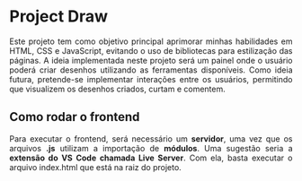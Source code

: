 <h1>Project Draw</h1>

<p align="justify">Este projeto tem como objetivo principal aprimorar minhas habilidades em HTML, CSS e JavaScript, evitando o uso de bibliotecas para estilização das páginas. A ideia implementada neste projeto será um painel onde o usuário poderá criar desenhos utilizando as ferramentas disponíveis. Como ideia futura, pretende-se implementar interações entre os usuários, permitindo que visualizem os desenhos criados, curtam e comentem.</p>

<h2>Como rodar o frontend</h2>

<p align="justify">Para executar o frontend, será necessário um <b>servidor</b>, uma vez que os arquivos <b>.js</b> utilizam a importação de <b>módulos</b>. Uma sugestão seria a <b>extensão do VS Code chamada Live Server</b>. Com ela, basta executar o arquivo index.html que está na raiz do projeto.</p>